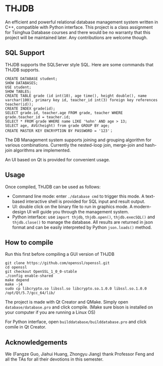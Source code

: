 # THJDB

An efficient and powerful relational database management system written in C++,
compatible with Python interface.
This project is a class assignment for Tsinghua Database courses and there would be no warranty that this project will be maintained later. Any contributions are welcome though.

## SQL Support
THJDB supports the SQLServer style SQL. Here are some commands that THJDB supports.

    CREATE DATABASE student;
    SHOW DATABASES;
    USE student;
    SHOW TABLES;
    CREATE TABLE grade (id int(10), age time(), height double(), name varchar(100), primary key id, teacher_id int(3) foreign key references teacher(id));
    CREATE INDEX grade(id);
    SELECT grade.id, teacher.age FROM grade, teacher WHERE grade.teacher_id = teacher.id;
    SELECT * FROM grade WHERE name LIKE '%ohn' AND age > 13;
    SELECT age, AVG(height) from grade GROUP BY age;
    CREATE MASTER KEY ENCRYPTION BY PASSWORD = '123'；

The DB Management system supports joining and grouping algorithm for various combinations.
Currently the nested-loop join, merge-join and hash-join algorithms are implemented.

An UI based on Qt is provided for convenient usage.

## Usage

Once compiled, THJDB can be used as follows:

- Command line mode: enter `./database cmd` to trigger this mode. A text-based interactive shell is provided for SQL input and result output.
- UI: double click on the binary file to run in graphics mode. A modern-design UI will guide you through the management system.
- Python interface: use `import thjdb`, `thjdb.open()`, `thjdb.execSQL()` and `thjdb.close()` to manage the database. All results are returned in json format and can be easily interpreted by Python `json.loads()` method.

## How to compile

Run this first before compiling a GUI version of THJDB

    git clone https://github.com/openssl/openssl.git
    cd openssl
    git checkout OpenSSL_1_0_0-stable
    ./config enable-shared
    make depend
    make -j4
    sudo cp libcrypto.so libssl.so libcrypto.so.1.0.0 libssl.so.1.0.0 /opt/Qt/5.7/gcc_64/lib/

The project is made with Qt Creator and QMake. Simply open `database/database.pro` and click compile. (Make sure bison is installed on your computer if you are running a Linux OS)

For Python interface, open `builddatabase/builddatabase.pro` and click comile in Qt Creator.

## Acknowledgements

We (Fangze Guo, Jiahui Huang, Zhongyu Jiang) thank Professor Feng and all the TAs for all their devotions in this semester.
